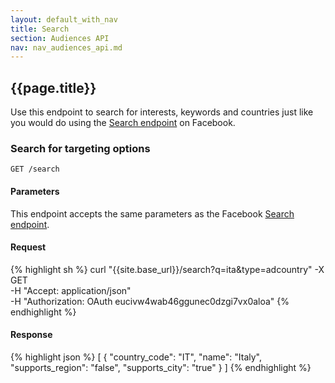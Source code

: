 ```yaml
---
layout: default_with_nav
title: Search
section: Audiences API
nav: nav_audiences_api.md
---
```


## {{page.title}}
Use this endpoint to search for interests, keywords and countries just like you would do using the [Search endpoint](https://developers.facebook.com/docs/reference/ads-api/get-autocomplete-data) on Facebook.

### Search for targeting options

`GET /search`

#### Parameters
This endpoint accepts the same parameters as the Facebook [Search endpoint](https://developers.facebook.com/docs/reference/ads-api/get-autocomplete-data).

#### Request

{% highlight sh %}
curl "{{site.base_url}}/search?q=ita&type=adcountry" -X GET \
  -H "Accept: application/json" \
  -H "Authorization: OAuth eucivw4wab46ggunec0dzgi7vx0aloa"
{% endhighlight %}

#### Response

{% highlight json %}
[
  {
    "country_code": "IT",
    "name": "Italy",
    "supports_region": "false",
    "supports_city": "true"
  }
]
{% endhighlight %}
